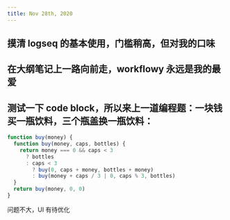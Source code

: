 ```yaml
---
title: Nov 28th, 2020
---
```


## 摸清 logseq 的基本使用，门槛稍高，但对我的口味
## 在大纲笔记上一路向前走，workflowy 永远是我的最爱
## 测试一下 code block，所以来上一道编程题：一块钱买一瓶饮料，三个瓶盖换一瓶饮料：
```js
function buy(money) {
  function buy(money, caps, bottles) {
    return money === 0 && caps < 3
      ? bottles
      : caps < 3
        ? buy(0, caps + money, bottles + money)
        : buy(money + caps / 3 | 0, caps % 3, bottles)
  }
  return buy(money, 0, 0)
}
```
问题不大，UI 有待优化
